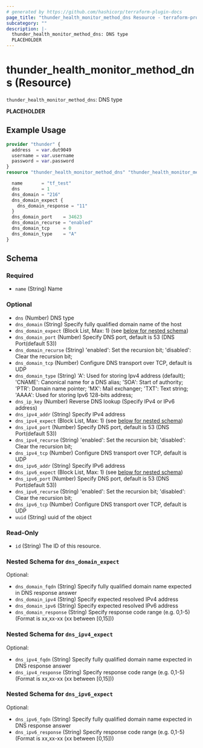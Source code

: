 ```yaml
---
# generated by https://github.com/hashicorp/terraform-plugin-docs
page_title: "thunder_health_monitor_method_dns Resource - terraform-provider-thunder"
subcategory: ""
description: |-
  thunder_health_monitor_method_dns: DNS type
  PLACEHOLDER
---
```


# thunder_health_monitor_method_dns (Resource)

`thunder_health_monitor_method_dns`: DNS type

__PLACEHOLDER__

## Example Usage

```terraform
provider "thunder" {
  address  = var.dut9049
  username = var.username
  password = var.password
}
resource "thunder_health_monitor_method_dns" "thunder_health_monitor_method_dns" {

  name       = "tf_test"
  dns        = 1
  dns_domain = "216"
  dns_domain_expect {
    dns_domain_response = "11"
  }
  dns_domain_port    = 34623
  dns_domain_recurse = "enabled"
  dns_domain_tcp     = 0
  dns_domain_type    = "A"
}
```

<!-- schema generated by tfplugindocs -->
## Schema

### Required

- `name` (String) Name

### Optional

- `dns` (Number) DNS type
- `dns_domain` (String) Specify fully qualified domain name of the host
- `dns_domain_expect` (Block List, Max: 1) (see [below for nested schema](#nestedblock--dns_domain_expect))
- `dns_domain_port` (Number) Specify DNS port, default is 53 (DNS Port(default 53))
- `dns_domain_recurse` (String) 'enabled': Set the recursion bit; 'disabled': Clear the recursion bit;
- `dns_domain_tcp` (Number) Configure DNS transport over TCP, default is UDP
- `dns_domain_type` (String) 'A': Used for storing Ipv4 address (default); 'CNAME': Canonical name for a DNS alias; 'SOA': Start of authority; 'PTR': Domain name pointer; 'MX': Mail exchanger; 'TXT': Text string; 'AAAA': Used for storing Ipv6 128-bits address;
- `dns_ip_key` (Number) Reverse DNS lookup (Specify IPv4 or IPv6 address)
- `dns_ipv4_addr` (String) Specify IPv4 address
- `dns_ipv4_expect` (Block List, Max: 1) (see [below for nested schema](#nestedblock--dns_ipv4_expect))
- `dns_ipv4_port` (Number) Specify DNS port, default is 53 (DNS Port(default 53))
- `dns_ipv4_recurse` (String) 'enabled': Set the recursion bit; 'disabled': Clear the recursion bit;
- `dns_ipv4_tcp` (Number) Configure DNS transport over TCP, default is UDP
- `dns_ipv6_addr` (String) Specify IPv6 address
- `dns_ipv6_expect` (Block List, Max: 1) (see [below for nested schema](#nestedblock--dns_ipv6_expect))
- `dns_ipv6_port` (Number) Specify DNS port, default is 53 (DNS Port(default 53))
- `dns_ipv6_recurse` (String) 'enabled': Set the recursion bit; 'disabled': Clear the recursion bit;
- `dns_ipv6_tcp` (Number) Configure DNS transport over TCP, default is UDP
- `uuid` (String) uuid of the object

### Read-Only

- `id` (String) The ID of this resource.

<a id="nestedblock--dns_domain_expect"></a>
### Nested Schema for `dns_domain_expect`

Optional:

- `dns_domain_fqdn` (String) Specify fully qualified domain name expected in DNS response answer
- `dns_domain_ipv4` (String) Specify expected resolved IPv4 address
- `dns_domain_ipv6` (String) Specify expected resolved IPv6 address
- `dns_domain_response` (String) Specify response code range (e.g. 0,1-5) (Format is xx,xx-xx (xx between [0,15]))


<a id="nestedblock--dns_ipv4_expect"></a>
### Nested Schema for `dns_ipv4_expect`

Optional:

- `dns_ipv4_fqdn` (String) Specify fully qualified domain name expected in DNS response answer
- `dns_ipv4_response` (String) Specify response code range (e.g. 0,1-5) (Format is xx,xx-xx (xx between [0,15]))


<a id="nestedblock--dns_ipv6_expect"></a>
### Nested Schema for `dns_ipv6_expect`

Optional:

- `dns_ipv6_fqdn` (String) Specify fully qualified domain name expected in DNS response answer
- `dns_ipv6_response` (String) Specify response code range (e.g. 0,1-5) (Format is xx,xx-xx (xx between [0,15]))


